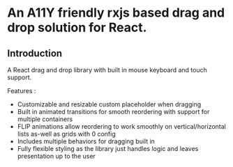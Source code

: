 # An A11Y friendly rxjs based drag and drop solution for React.

## Introduction

A React drag and drop library with built in mouse keyboard and touch support.

Features :

- Customizable and resizable custom placeholder when dragging
- Built in animated transitions for smooth reordering with support for multiple containers
- FLIP animations allow reordering to work smoothly on vertical/horizontal lists as-well as grids with 0 config
- Includes multiple behaviors for dragging built in
- Fully flexible styling as the library just handles logic and leaves presentation up to the user
